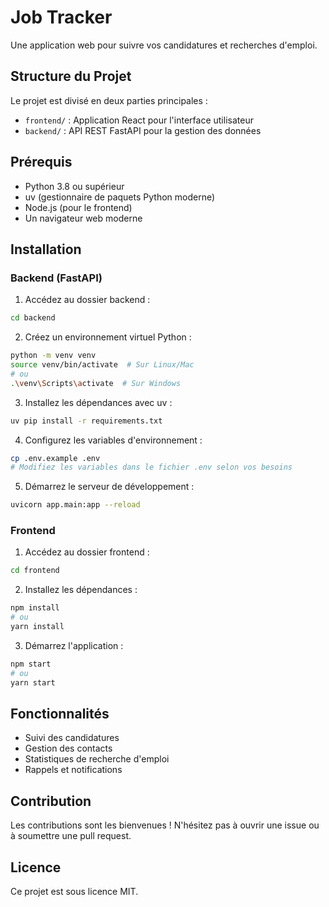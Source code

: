 # Job Tracker

Une application web pour suivre vos candidatures et recherches d'emploi.

## Structure du Projet

Le projet est divisé en deux parties principales :

- `frontend/` : Application React pour l'interface utilisateur
- `backend/` : API REST FastAPI pour la gestion des données

## Prérequis

- Python 3.8 ou supérieur
- uv (gestionnaire de paquets Python moderne)
- Node.js (pour le frontend)
- Un navigateur web moderne

## Installation

### Backend (FastAPI)

1. Accédez au dossier backend :
```bash
cd backend
```

2. Créez un environnement virtuel Python :
```bash
python -m venv venv
source venv/bin/activate  # Sur Linux/Mac
# ou
.\venv\Scripts\activate  # Sur Windows
```

3. Installez les dépendances avec uv :
```bash
uv pip install -r requirements.txt
```

4. Configurez les variables d'environnement :
```bash
cp .env.example .env
# Modifiez les variables dans le fichier .env selon vos besoins
```

5. Démarrez le serveur de développement :
```bash
uvicorn app.main:app --reload
```

### Frontend

1. Accédez au dossier frontend :
```bash
cd frontend
```

2. Installez les dépendances :
```bash
npm install
# ou
yarn install
```

3. Démarrez l'application :
```bash
npm start
# ou
yarn start
```

## Fonctionnalités

- Suivi des candidatures
- Gestion des contacts
- Statistiques de recherche d'emploi
- Rappels et notifications

## Contribution

Les contributions sont les bienvenues ! N'hésitez pas à ouvrir une issue ou à soumettre une pull request.

## Licence

Ce projet est sous licence MIT. 
